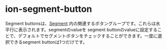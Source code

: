# ion-segment-button

Segment buttonsは、[Segment](../segment) 内の関連するボタングループです。これらは水平行に表示されます。segmentのvalueを segment buttonのvalueに設定することで、デフォルトでセグメントボタンをチェックすることができます。一度に選択できるsegment buttonは1つだけです。

